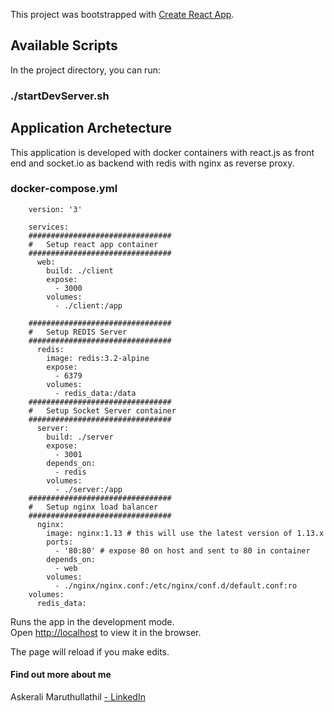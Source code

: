 This project was bootstrapped with [Create React App](https://github.com/facebook/create-react-app).

## Available Scripts

In the project directory, you can run:

### ./startDevServer.sh

## Application Archetecture
This application is developed with docker containers with react.js as front end and socket.io as backend with redis with nginx as reverse proxy.
### docker-compose.yml
```
	version: '3'

	services:
	################################
	#   Setup react app container
	################################
	  web:
		build: ./client
		expose:
		  - 3000
		volumes:
		  - ./client:/app

	################################
	#   Setup REDIS Server
	################################
	  redis:
		image: redis:3.2-alpine
		expose:
		  - 6379
		volumes:
		  - redis_data:/data
	################################
	#   Setup Socket Server container
	################################
	  server:
		build: ./server
		expose:
		  - 3001
		depends_on: 
		  - redis
		volumes:
		  - ./server:/app
	################################
	#   Setup nginx load balancer
	################################
	  nginx:
		image: nginx:1.13 # this will use the latest version of 1.13.x
		ports:
		  - '80:80' # expose 80 on host and sent to 80 in container
		depends_on: 
		  - web
		volumes:
		  - ./nginx/nginx.conf:/etc/nginx/conf.d/default.conf:ro
	volumes:  
	  redis_data:

```

Runs the app in the development mode.<br>
Open [http://localhost](http://localhost) to view it in the browser.

The page will reload if you make edits.<br>


#### Find out more about me

Askerali Maruthullathil [ - LinkedIn](http://linkedin.com/in/askeralim) 
